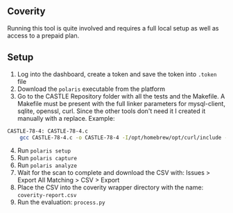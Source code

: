 ## Coverity

Running this tool is quite involved and requires a full local setup as well as access to a prepaid plan.

## Setup

1. Log into the dashboard, create a token and save the token into `.token` file
2. Download the `polaris` executable from the platform
3. Go to the CASTLE Repository folder with all the tests and the Makefile. A Makefile must be present with the full linker parameters for mysql-client, sqlite, openssl, curl. Since the other tools don't need it I created it manually with a replace. Example:
```bash
CASTLE-78-4: CASTLE-78-4.c
	gcc CASTLE-78-4.c -o CASTLE-78-4 -I/opt/homebrew/opt/curl/include -I/opt/homebrew/opt/openssl@3/include -I/opt/homebrew/opt/mysql-client/include -I/opt/homebrew/opt/sqlite/include -L/opt/homebrew/opt/curl/lib -L/opt/homebrew/opt/openssl@3/lib -L/opt/homebrew/opt/mysql-client/lib -L/opt/homebrew/opt/sqlite/lib
```
4. Run `polaris setup`
5. Run `polaris capture`
6. Run `polaris analyze`
7. Wait for the scan to complete and download the CSV with: Issues > Export All Matching > CSV > Export
8. Place the CSV into the coverity wrapper directory with the name: `coverity-report.csv`
9. Run the evaluation: `process.py`